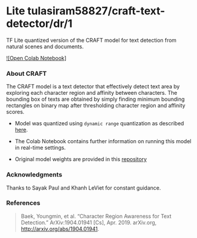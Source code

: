 # Lite tulasiram58827/craft-text-detector/dr/1

TF Lite quantized version of the CRAFT model for text detection from natural scenes and documents.

<!-- parent-model: tulasiram58827/craft-text-detector/1 -->
<!-- asset-path: https://github.com/tulasiram58827/craft_tflite/releases/download/v0.1.0/craft_model_dr.tar.xz -->

[![Open Colab Notebook]](https://colab.research.google.com/github/tulasiram58827/craft_tflite/blob/main/colabs/CRAFT_TFLITE.ipynb)

### About CRAFT

The CRAFT model is a text detector that effectively detect text area by exploring each character region and affinity between characters. The bounding box of texts are obtained by simply finding minimum bounding rectangles on binary map after thresholding character region and affinity scores.

- Model was quantized using `dynamic range` quantization as described [here](https://www.tensorflow.org/lite/performance/post_training_quant).

- The Colab Notebook contains further information on running this model in real-time settings.

- Original model weights are provided in this [repository](https://github.com/clovaai/CRAFT-pytorch)

### Acknowledgments

Thanks to Sayak Paul and Khanh LeViet for constant guidance.

### References

> Baek, Youngmin, et al. “Character Region Awareness for Text Detection.” ArXiv:1904.01941 [Cs], Apr. 2019. arXiv.org, http://arxiv.org/abs/1904.01941.

